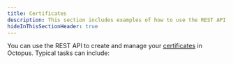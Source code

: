 ```yaml
---
title: Certificates
description: This section includes examples of how to use the REST API to create and manage certificates in Octopus.
hideInThisSectionHeader: true
---
```


You can use the REST API to create and manage your [certificates](/docs/deployments/certificates/index.md) in Octopus. Typical tasks can include:
